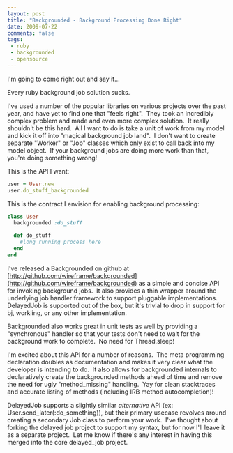 ```yaml
---
layout: post
title: "Backgrounded - Background Processing Done Right"
date: 2009-07-22
comments: false
tags:
 - ruby
 - backgrounded
 - opensource
---
```





I'm going to come right out and say it...

Every ruby background job solution sucks.


I've used a number of the popular libraries on various projects over the past year, and have yet to find one that "feels right".  They took an incredibly complex problem and made and even more complex solution.  It really shouldn't be this hard.  All I want to do is take a unit of work from my model and kick it off into "magical background job land".  I don't want to create separate "Worker" or "Job" classes which only exist to call back into my model object.  If your background jobs are doing more work than that, you're doing something wrong!


This is the API I want:

```ruby
user = User.new
user.do_stuff_backgrounded
```


This is the contract I envision for enabling background processing:

```ruby
class User
  backgrounded :do_stuff

  def do_stuff
    #long running process here
  end
end
```


I've released a Backgrounded on github at [http://github.com/wireframe/backgrounded](http://github.com/wireframe/backgrounded) as a simple and concise API for invoking background jobs.  It also provides a thin wrapper around the underlying job handler framework to support pluggable implementations.  DelayedJob is supported out of the box, but it's trivial to drop in support for bj, workling, or any other implementation.


Backgrounded also works great in unit tests as well by providing a "synchronous" handler so that your tests don't need to wait for the background work to complete.  No need for Thread.sleep!


I'm excited about this API for a number of reasons.  The meta programming declaration doubles as documentation and makes it very clear what the developer is intending to do.  It also allows for backgrounded internals to declaratively create the backgrounded methods ahead of time and remove the need for ugly "method\_missing" handling.  Yay for clean stacktraces and accurate listing of methods (including IRB method autocompletion)!


DelayedJob supports a slightly similar *alternative* API (ex: User.send\_later(:do\_something)), but their primary usecase revolves around creating a secondary Job class to perform your work.  I've thought about forking the delayed job project to support my syntax, but for now I'll leave it as a separate project.  Let me know if there's any interest in having this merged into the core delayed\_job project.
